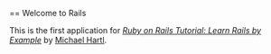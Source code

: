 == Welcome to Rails

This is the first application for
[*Ruby on Rails Tutorial: Learn Rails by Example*](http://railstutorial.org/)
by [Michael Hartl](http://michaelhartl.com/).

